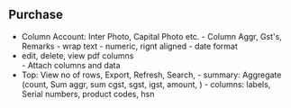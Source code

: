## Purchase
- Column Account: Inter Photo, Capital Photo etc.
																									- Column Aggr, Gst's, Remarks
																									- wrap text
																									- numeric, rignt aligned
																									- date format
- edit, delete, view pdf columns																									
																									- Attach columns and data
- Top: View no of rows, Export, Refresh, Search, 
																									- summary: Aggregate (count, Sum aggr, sum cgst, sgst, igst, amount, )
																									- columns: labels, Serial numbers, product codes, hsn